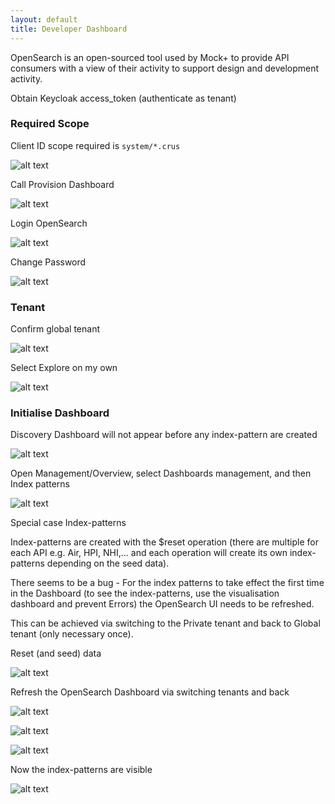 ```yaml
---
layout: default
title: Developer Dashboard
---
```


OpenSearch is an open-sourced tool used by Mock+ to provide API consumers with a view of their activity to support design and development activity.

Obtain Keycloak access_token (authenticate as tenant)

### Required Scope

Client ID scope required is `system/*.crus`

![alt text](image-20240719-013419.png "Retrieve Access Token")

Call Provision Dashboard

![alt text](image-20240719-013448.png "Provision Dashboard")

Login OpenSearch

![alt text](image-20240719-013515.png "Login OpenSearch")

Change Password

![alt text](image-20240719-013531.png "Change Password")

### Tenant

Confirm global tenant

![alt text](image-20240717-032453.png "global tenant")

Select Explore on my own

![alt text](image-20240717-032505.png "Explore on my own")

### Initialise Dashboard

Discovery Dashboard will not appear before any index-pattern are created

![alt text](image-20240719-014510.png "Explore on my own")

Open Management/Overview, select Dashboards management, and then Index patterns

![alt text](image-20240717-032530.png "Explore on my own")

Special case Index-patterns

Index-patterns are created with the $reset operation (there are multiple for each API e.g. Air, HPI, NHI,… and each operation will create its own index-patterns depending on the seed data).

There seems to be a bug - For the index patterns to take effect the first time in the Dashboard (to see the index-patterns, use the visualisation dashboard and prevent Errors) the OpenSearch UI needs to be refreshed.

This can be achieved via switching to the Private tenant and back to Global tenant (only necessary once).

Reset (and seed) data

![alt text](image-20240717-032542.png "Reset (and seed) data")

Refresh the OpenSearch Dashboard via switching tenants and back

![alt text](image-20240717-032556.png "switching tenants")

![alt text](image-20240717-032602.png "after switching tenants")

![alt text](image-20240717-032609.png "switch back")

Now the index-patterns are visible

![alt text](image-20240717-032632.png "index visible")
